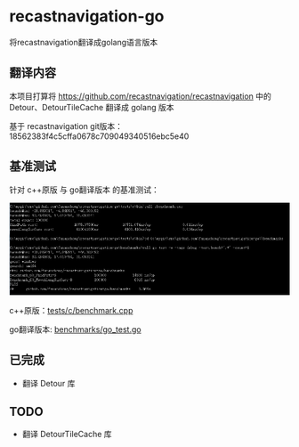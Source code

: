 # recastnavigation-go
将recastnavigation翻译成golang语言版本


## 翻译内容

本项目打算将 https://github.com/recastnavigation/recastnavigation 中的 Detour、DetourTileCache 翻译成 golang 版本

基于 recastnavigation git版本： 18562383f4c5cffa0678c709049340516ebc5e40


## 基准测试

针对 c++原版 与 go翻译版本 的基准测试：

![图1](assets/1.jpg)


c++原版：[tests/c/benchmark.cpp](tests/c/benchmark.cpp)

go翻译版本: [benchmarks/go_test.go](benchmarks/go_test.go)




## 已完成

  - 翻译 Detour 库


## TODO

  - 翻译 DetourTileCache 库
